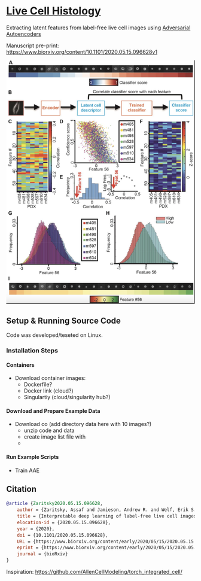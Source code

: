 # [Live Cell Histology](https://www.biorxiv.org/content/10.1101/2020.05.15.096628v1)

Extracting latent features from label-free live cell images using [Adversarial Autoencoders](https://arxiv.org/abs/1511.05644)

Manuscript pre-print: https://www.biorxiv.org/content/10.1101/2020.05.15.096628v1 

![fig1](/img/LCH_smaller2_fig.png)

## Setup & Running Source Code 

Code was developed/teseted on Linux.

### Installation Steps
#### Containers
- Download container images:
    - Dockerfile?
	- Docker link (cloud?)
    - Singulartiy (cloud/singularity hub?)

#### Download and Prepare Example Data

- Download co (add directory data here with 10 images?)
	- unzip code and data
	- create image list file with <bash script example>
	- 

#### Run Example Scripts 

- Train AAE


## Citation
```bibtex
@article {Zaritsky2020.05.15.096628,
	author = {Zaritsky, Assaf and Jamieson, Andrew R. and Welf, Erik S. and Nevarez, Andres and Cillay, Justin and Eskiocak, Ugur and Cantarel, Brandi L. and Danuser, Gaudenz},
	title = {Interpretable deep learning of label-free live cell images uncovers functional hallmarks of highly-metastatic melanoma},
	elocation-id = {2020.05.15.096628},
	year = {2020},
	doi = {10.1101/2020.05.15.096628},
	URL = {https://www.biorxiv.org/content/early/2020/05/15/2020.05.15.096628},
	eprint = {https://www.biorxiv.org/content/early/2020/05/15/2020.05.15.096628.full.pdf},
	journal = {bioRxiv}
}
```

Inspiration: https://github.com/AllenCellModeling/torch_integrated_cell/
